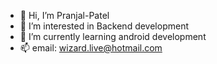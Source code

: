 - 👋 Hi, I’m Pranjal-Patel
- 👀 I’m interested in Backend development
- 🌱 I’m currently learning android development
- 📫 email: wizard.live@hotmail.com

<!---
Pranjal-Patel/Pranjal-Patel is a ✨ special ✨ repository because its `README.md` (this file) appears on your GitHub profile.
You can click the Preview link to take a look at your changes.
--->
